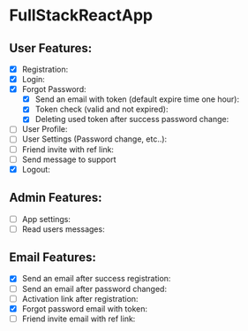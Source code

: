 # FullStackReactApp


## User Features:
- [x] Registration:
- [x] Login:
- [x] Forgot Password:
    - [x] Send an email with token (default expire time one hour):
    - [x] Token check (valid and not expired):
    - [x] Deleting used token after success password change:
- [ ] User Profile:
- [ ] User Settings (Password change, etc..):
- [ ] Friend invite with ref link:
- [ ] Send message to support
- [x] Logout:

## Admin Features:
- [ ] App settings:
- [ ] Read users messages:

## Email Features:
- [x] Send an email after success registration:
- [ ] Send an email after password changed:
- [ ] Activation link after registration:
- [x] Forgot password email with token:
- [ ] Friend invite email with ref link: